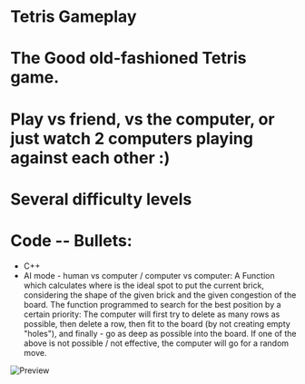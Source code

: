 # Tetris Gameplay
# The Good old-fashioned Tetris game. 
# Play vs friend, vs the computer, or just watch 2 computers playing against each other :)
# Several difficulty levels
# Code -- Bullets:
* C++
* AI mode - human vs computer / computer vs computer: A Function which calculates where is the ideal spot to put the current brick, 
considering the shape of the given brick and the given congestion of the board.
The function programmed to search for the best position by a certain priority: The computer will first try to delete as many rows as possible,
then delete a row, then fit to the board (by not creating empty "holes"), 
and finally - go as deep as possible into the board. If one of the above is not possible / not effective, the computer will go for a random move.

![Preview](https://user-images.githubusercontent.com/75504717/162624566-c7011e31-8f54-4baf-b245-2453fc446efa.gif)
